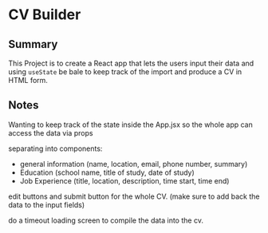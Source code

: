 # CV Builder

## Summary
This Project is to create a React app that lets the users input their data and using `useState` be bale to keep track of the import and produce a CV in HTML form.

## Notes

Wanting to keep track of the state inside the App.jsx so the whole app can access the data via props

separating into components:
- general information (name, location, email, phone number, summary)
- Education (school name, title of study, date of study)
- Job Experience (title, location, description, time start, time end)


edit buttons and submit button for the whole CV. (make sure to add back the data to the input fields)

do a timeout loading screen to compile the data into the cv. 